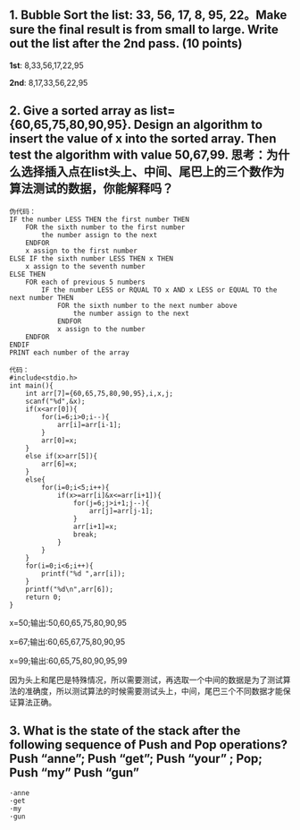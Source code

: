 ## 1. Bubble Sort the list: 33, 56, 17, 8, 95, 22。Make sure the final result is from small to large. Write out the list after the 2nd pass. (10 points)

**1st**:&nbsp;8,33,56,17,22,95

**2nd**:&nbsp;8,17,33,56,22,95

## 2. Give a sorted array as list={60,65,75,80,90,95}. Design an algorithm to insert the value of x into the sorted array. Then test the algorithm with value 50,67,99. 思考：为什么选择插入点在list头上、中间、尾巴上的三个数作为算法测试的数据，你能解释吗？

```
伪代码：
IF the number LESS THEN the first number THEN
    FOR the sixth number to the first number
        the number assign to the next
    ENDFOR
    x assign to the first number
ELSE IF the sixth number LESS THEN x THEN
    x assign to the seventh number
ELSE THEN
    FOR each of previous 5 numbers
        IF the number LESS or RQUAL TO x AND x LESS or EQUAL TO the next number THEN
            FOR the sixth number to the next number above
                the number assign to the next
            ENDFOR
            x assign to the number
    ENDFOR
ENDIF
PRINT each number of the array

代码：
#include<stdio.h>
int main(){
	int arr[7]={60,65,75,80,90,95},i,x,j;
	scanf("%d",&x);
	if(x<arr[0]){
		for(i=6;i>0;i--){
			arr[i]=arr[i-1];
		}
		arr[0]=x;
	}
	else if(x>arr[5]){
		arr[6]=x;
	}
	else{
		for(i=0;i<5;i++){
			if(x>=arr[i]&x<=arr[i+1]){
				for(j=6;j>i+1;j--){
					arr[j]=arr[j-1];
				}
				arr[i+1]=x;
				break;
			}
		}
	}
	for(i=0;i<6;i++){
		printf("%d ",arr[i]);
	}
	printf("%d\n",arr[6]);
	return 0;
}
```

x=50;输出:50,60,65,75,80,90,95

x=67;输出:60,65,67,75,80,90,95

x=99;输出:60,65,75,80,90,95,99

因为头上和尾巴是特殊情况，所以需要测试，再选取一个中间的数据是为了测试算法的准确度，所以测试算法的时候需要测试头上，中间，尾巴三个不同数据才能保证算法正确。

## 3. What is the state of the stack after the following sequence of Push and Pop operations? Push “anne”; Push “get”; Push “your” ; Pop; Push “my” Push “gun”

```
·anne
·get
·my
·gun
```